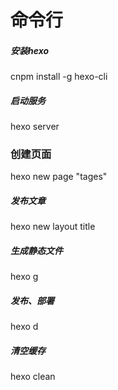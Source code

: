 # 命令行

##### 安装hexo
cnpm install -g hexo-cli

##### 启动服务
hexo server

### 创建页面
hexo new page "tages" 

##### 发布文章
hexo new layout title

##### 生成静态文件
hexo g

##### 发布、部署
hexo d

##### 清空缓存
hexo clean

